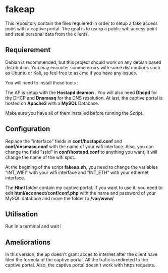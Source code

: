# fakeap

This repository contain the files requiered in order to setup a fake access point with a captive portal. The goal is to usurp a public wifi access point and steal personal data from the clients.

<h2> Requierement </h2>

Debian is recommended, but this project should work on any debian based distribution. You may encouter somme errors with some distributions such as Ubuntu or Kali, so feel free to ask me if you have any issues.

You will need to install those tools :

The AP is setup with the <b> Hostapd deamon </b>.
You will also need <b> Dhcpd </b> for the DHCP and <b>Dnsmasq</b> for the DNS resolution.
At last, the captive portal is hosted on <b> Apache2 </b> with a <b>MySQL </b>Database.

Make sure you have all of them installed before running the Script.

<h2> Configuration </h2>

Replace the "interface" fields in <b>conf/hostapd.conf</b> and <b>conf/dnsmasq.conf</b> with the name of your wifi interface.
Also, you can change the field "ssid" in <b>conf/hostapd.conf</b> to anything you want, it will change the name of the wifi spot.

At the begining of the script <b>fakeap.sh</b>, you need to change the variables "INT_WIFI" with your wifi interface and "INT_ETH" with your ethernet interface.

The <b>Html </b> folder contain my captive portal. If you want to use it, you need to edit <b>html/econnect/conf/conf.php</b> with the name and password of your MySQL database and move the folder to <b> /var/www/ </b>

<h2> Utilisation </h2>

Run in a terminal and wait !

<h2> Ameliorations </h2>
In this version, the ap doesn't grant acces to internet after the client have filed the formula of the captive portal. All the trafic is redireted to the captive portal.
Also, the captive portal doesn't work with https requests.
